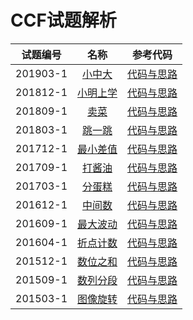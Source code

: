 # CCF试题解析

试题编号|名称|参考代码|
|:-:|:-:|:-:|
201903-1|[小中大](http://118.190.20.162/view.page?gpid=T89)|[代码与思路](https://github.com/ZoharAndroid/HelloOffer/blob/master/CCF/_201903/_1/Main.java)
201812-1|[小明上学](http://118.190.20.162/view.page?gpid=T80)|[代码与思路](https://github.com/ZoharAndroid/HelloOffer/blob/master/CCF/_201812/_1/Main.java)
201809-1|[卖菜](http://118.190.20.162/view.page?gpid=T79)|[代码与思路](https://github.com/ZoharAndroid/HelloOffer/blob/master/CCF/_201809/_1/Main.java)
201803-1|[跳一跳](http://118.190.20.162/view.page?gpid=T73)|[代码与思路](https://github.com/ZoharAndroid/HelloOffer/blob/master/CCF/_201803/_1/Main.java)
201712-1|[最小差值](http://118.190.20.162/view.page?gpid=T68)|[代码与思路](https://github.com/ZoharAndroid/HelloOffer/blob/master/CCF/_201712/_1/Main.java)
201709-1|[打酱油](http://118.190.20.162/view.page?gpid=T63)|[代码与思路](https://github.com/ZoharAndroid/HelloOffer/blob/master/CCF/_201709/_1/Main.java)
201703-1|[分蛋糕](http://118.190.20.162/view.page?gpid=T57)|[代码与思路](https://github.com/ZoharAndroid/HelloOffer/blob/master/CCF/_201703/_1/Main.java)
201612-1|[中间数](http://118.190.20.162/view.page?gpid=T52)|[代码与思路](https://github.com/ZoharAndroid/HelloOffer/blob/master/CCF/_201612/_1/Main.java)
201609-1|[最大波动](http://118.190.20.162/view.page?gpid=T47)|[代码与思路](https://github.com/ZoharAndroid/HelloOffer/blob/master/CCF/_201609/_1/Main.java)
201604-1|[折点计数](http://118.190.20.162/view.page?gpid=T42)|[代码与思路](https://github.com/ZoharAndroid/HelloOffer/blob/master/CCF/_201604/_1/Main.java)
201512-1|[数位之和](http://118.190.20.162/view.page?gpid=T37)|[代码与思路](https://github.com/ZoharAndroid/HelloOffer/blob/master/CCF/_201512/_1/Main.java)
201509-1|[数列分段](http://118.190.20.162/view.page?gpid=T32)|[代码与思路](https://github.com/ZoharAndroid/HelloOffer/blob/master/CCF/_201509/_1/Main.java)
201503-1|[图像旋转](http://118.190.20.162/view.page?gpid=T27)|[代码与思路](https://github.com/ZoharAndroid/HelloOffer/blob/master/CCF/_201503/_1/Main.java)
